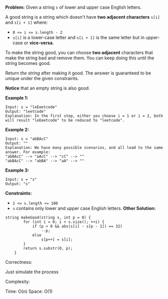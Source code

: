 **Problem:**
Given a string `s` of lower and upper case English letters.

A good string is a string which doesn't have **two adjacent characters** `s[i]` and `s[i + 1]` where:

- `0 <= i <= s.length - 2`
- `s[i]` is a lower-case letter and `s[i + 1]` is the same letter but in upper-case or **vice-versa**.

To make the string good, you can choose **two adjacent** characters that make the string bad and remove them. You can keep doing this until the string becomes good.

Return *the string* after making it good. The answer is guaranteed to be unique under the given constraints.

**Notice** that an empty string is also good.

 

**Example 1:**

```
Input: s = "leEeetcode"
Output: "leetcode"
Explanation: In the first step, either you choose i = 1 or i = 2, both will result "leEeetcode" to be reduced to "leetcode".
```

**Example 2:**

```
Input: s = "abBAcC"
Output: ""
Explanation: We have many possible scenarios, and all lead to the same answer. For example:
"abBAcC" --> "aAcC" --> "cC" --> ""
"abBAcC" --> "abBA" --> "aA" --> ""
```

**Example 3:**

```
Input: s = "s"
Output: "s"
```

 

**Constraints:**

- `1 <= s.length <= 100`
- `s` contains only lower and upper case English letters.
**Other Solution:**
```
string makeGood(string s, int p = 0) {
        for (int i = 0; i < s.size(); ++i) {
            if (p > 0 && abs(s[i] - s[p - 1]) == 32)
                --p;
            else
                s[p++] = s[i];
        }
        return s.substr(0, p);
    }
```
Correctness:

Just simulate the process

Complexity:

Time: O(n)
Space: O(1)